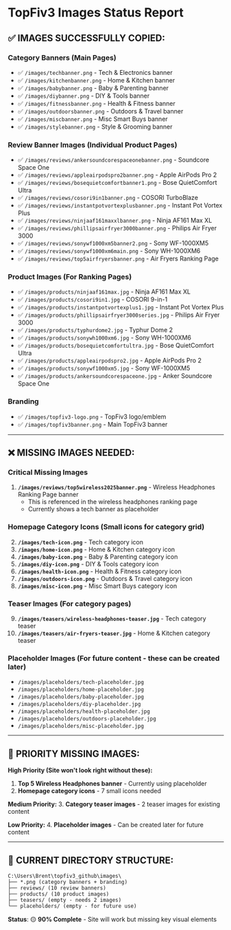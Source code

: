 # TopFiv3 Images Status Report

## ✅ **IMAGES SUCCESSFULLY COPIED:**

### Category Banners (Main Pages)
- ✅ `/images/techbanner.png` - Tech & Electronics banner
- ✅ `/images/kitchenbanner.png` - Home & Kitchen banner  
- ✅ `/images/babybanner.png` - Baby & Parenting banner
- ✅ `/images/diybanner.png` - DIY & Tools banner
- ✅ `/images/fitnessbanner.png` - Health & Fitness banner
- ✅ `/images/outdoorsbanner.png` - Outdoors & Travel banner
- ✅ `/images/miscbanner.png` - Misc Smart Buys banner
- ✅ `/images/stylebanner.png` - Style & Grooming banner

### Review Banner Images (Individual Product Pages)
- ✅ `/images/reviews/ankersoundcorespaceonebanner.png` - Soundcore Space One
- ✅ `/images/reviews/appleairpodspro2banner.png` - Apple AirPods Pro 2
- ✅ `/images/reviews/bosequietcomfortbanner1.png` - Bose QuietComfort Ultra
- ✅ `/images/reviews/cosori9in1banner.png` - COSORI TurboBlaze
- ✅ `/images/reviews/instantpotvortexplusbanner.png` - Instant Pot Vortex Plus
- ✅ `/images/reviews/ninjaaf161maxxlbanner.png` - Ninja AF161 Max XL
- ✅ `/images/reviews/phillipsairfryer3000banner.png` - Philips Air Fryer 3000
- ✅ `/images/reviews/sonywf1000xm5banner2.png` - Sony WF-1000XM5
- ✅ `/images/reviews/sonywf1000xm6main.png` - Sony WH-1000XM6
- ✅ `/images/reviews/top5airfryersbanner.png` - Air Fryers Ranking Page

### Product Images (For Ranking Pages)
- ✅ `/images/products/ninjaaf161max.jpg` - Ninja AF161 Max XL
- ✅ `/images/products/cosori9in1.jpg` - COSORI 9-in-1
- ✅ `/images/products/instantpotvortexplus1.jpg` - Instant Pot Vortex Plus
- ✅ `/images/products/phillipsairfryer3000series.jpg` - Philips Air Fryer 3000
- ✅ `/images/products/typhurdome2.jpg` - Typhur Dome 2
- ✅ `/images/products/sonywh1000xm6.jpg` - Sony WH-1000XM6
- ✅ `/images/products/bosequietcomfortultra.jpg` - Bose QuietComfort Ultra
- ✅ `/images/products/appleairpodspro2.jpg` - Apple AirPods Pro 2
- ✅ `/images/products/sonywf1000xm5.jpg` - Sony WF-1000XM5
- ✅ `/images/products/ankersoundcorespaceone.jpg` - Anker Soundcore Space One

### Branding
- ✅ `/images/topfiv3-logo.png` - TopFiv3 logo/emblem
- ✅ `/images/topfiv3banner.png` - Main TopFiv3 banner

---

## ❌ **MISSING IMAGES NEEDED:**

### Critical Missing Images
1. **`/images/reviews/top5wireless2025banner.png`** - Wireless Headphones Ranking Page banner
   - This is referenced in the wireless headphones ranking page
   - Currently shows a tech banner as placeholder

### Homepage Category Icons (Small icons for category grid)
2. **`/images/tech-icon.png`** - Tech category icon
3. **`/images/home-icon.png`** - Home & Kitchen category icon  
4. **`/images/baby-icon.png`** - Baby & Parenting category icon
5. **`/images/diy-icon.png`** - DIY & Tools category icon
6. **`/images/health-icon.png`** - Health & Fitness category icon
7. **`/images/outdoors-icon.png`** - Outdoors & Travel category icon
8. **`/images/misc-icon.png`** - Misc Smart Buys category icon

### Teaser Images (For category pages)
9. **`/images/teasers/wireless-headphones-teaser.jpg`** - Tech category teaser
10. **`/images/teasers/air-fryers-teaser.jpg`** - Home & Kitchen category teaser

### Placeholder Images (For future content - these can be created later)
- `/images/placeholders/tech-placeholder.jpg`
- `/images/placeholders/home-placeholder.jpg`
- `/images/placeholders/baby-placeholder.jpg`
- `/images/placeholders/diy-placeholder.jpg`
- `/images/placeholders/health-placeholder.jpg`
- `/images/placeholders/outdoors-placeholder.jpg`
- `/images/placeholders/misc-placeholder.jpg`

---

## 🎯 **PRIORITY MISSING IMAGES:**

**High Priority (Site won't look right without these):**
1. **Top 5 Wireless Headphones banner** - Currently using placeholder
2. **Homepage category icons** - 7 small icons needed

**Medium Priority:**
3. **Category teaser images** - 2 teaser images for existing content

**Low Priority:**
4. **Placeholder images** - Can be created later for future content

---

## 📁 **CURRENT DIRECTORY STRUCTURE:**
```
C:\Users\Brent\topfiv3_github\images\
├── *.png (category banners + branding)
├── reviews/ (10 review banners)
├── products/ (10 product images)
├── teasers/ (empty - needs 2 images)
└── placeholders/ (empty - for future use)
```

**Status**: 🟡 **90% Complete** - Site will work but missing key visual elements